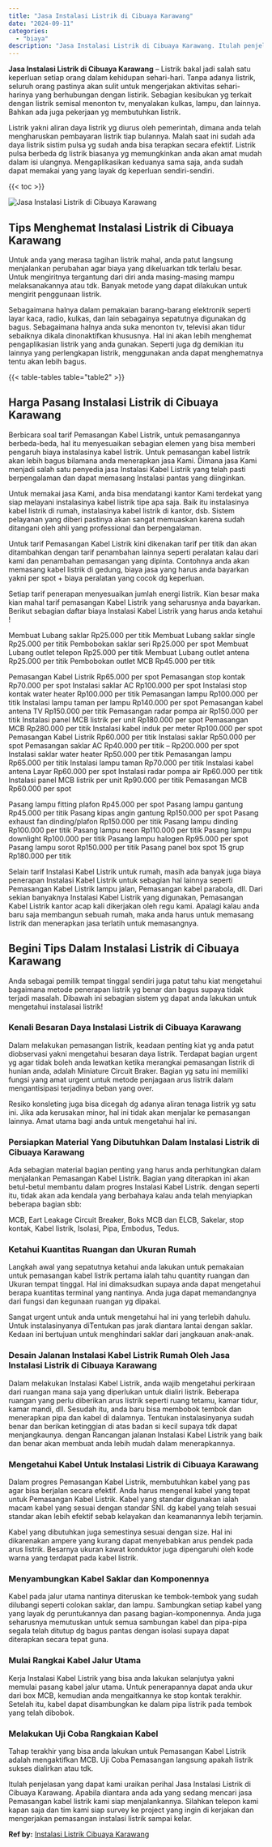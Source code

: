```yaml
---
title: "Jasa Instalasi Listrik di Cibuaya Karawang"
date: "2024-09-11"
categories: 
  - "biaya"
description: "Jasa Instalasi Listrik di Cibuaya Karawang. Itulah penjelasan yang dapat kami uraikan perihal Jasa Instalasi Listrik di Cibuaya Karawang. Apabila diantara an..."
---
```


**Jasa Instalasi Listrik di Cibuaya Karawang** – Listrik bakal jadi salah satu keperluan setiap orang dalam kehidupan sehari-hari. Tanpa adanya listrik, seluruh orang pastinya akan sulit untuk mengerjakan aktivitas sehari-harinya yang berhubungan dengan listirik. Sebagian kesibukan yg terkait dengan listrik semisal menonton tv, menyalakan kulkas, lampu, dan lainnya. Bahkan ada juga pekerjaan yg membutuhkan listrik.

Listrik yakni aliran daya listrik yg diurus oleh pemerintah, dimana anda telah mengharuskan pembayaran listrik tiap bulannya. Malah saat ini sudah ada daya listrik sistim pulsa yg sudah anda bisa terapkan secara efektif. Listrik pulsa berbeda dg listrik biasanya yg memungkinkan anda akan amat mudah dalam isi ulangnya. Mengaplikasikan keduanya sama saja, anda sudah dapat memakai yang yang layak dg keperluan sendiri-sendiri.

{{< toc >}}

![Jasa Instalasi Listrik di Cibuaya Karawang](/images/instalasi-listrik-murah35.png)

## Tips Menghemat Instalasi Listrik di Cibuaya Karawang

Untuk anda yang merasa tagihan listrik mahal, anda patut langsung menjalankan perubahan agar biaya yang dikeluarkan tdk terlalu besar. Untuk mengiritnya tergantung dari diri anda masing-masing mampu melaksanakannya atau tdk. Banyak metode yang dapat dilakukan untuk mengirit penggunaan listrik.

Sebagaimana halnya dalam pemakaian barang-barang elektronik seperti layar kaca, radio, kulkas, dan lain sebagainya sepatutnya digunakan dg bagus. Sebagaimana halnya anda suka menonton tv, televisi akan tidur sebaiknya dikala dinonaktifkan khususnya. Hal ini akan lebih menghemat pengaplikasian listrik yang anda gunakan. Seperti juga dg demikian itu lainnya yang perlengkapan listrik, menggunakan anda dapat menghematnya tentu akan lebih bagus.

{{< table-tables table="table2" >}}

## Harga Pasang Instalasi Listrik di Cibuaya Karawang

Berbicara soal tarif Pemasangan Kabel Listrik, untuk pemasangannya berbeda-beda, hal itu menyesuaikan sebagian elemen yang bisa memberi pengaruh biaya instalasinya kabel listrik. Untuk pemasangan kabel listrik akan lebih bagus bilamana anda menerapkan jasa Kami. Dimana jasa Kami menjadi salah satu penyedia jasa Instalasi Kabel Listrik yang telah pasti berpengalaman dan dapat memasang Instalasi pantas yang diinginkan.

Untuk memakai jasa Kami, anda bisa mendatangi kantor Kami terdekat yang siap melayani instalasinya kabel listrik tipe apa saja. Baik itu instalasinya kabel listrik di rumah, instalasinya kabel listrik di kantor, dsb. Sistem pelayanan yang diberi pastinya akan sangat memuaskan karena sudah ditangani oleh ahli yang professional dan berpengalaman.

Untuk tarif Pemasangan Kabel Listrik kini dikenakan tarif per titik dan akan ditambahkan dengan tarif penambahan lainnya seperti peralatan kalau dari kami dan penambahan pemasangan yang dipinta. Contohnya anda akan memasang kabel listrik di gedung, biaya jasa yang harus anda bayarkan yakni per spot + biaya peralatan yang cocok dg keperluan.

Setiap tarif penerapan menyesuaikan jumlah energi listrik. Kian besar maka kian mahal tarif pemasangan Kabel Listrik yang seharusnya anda bayarkan. Berikut sebagian daftar biaya Instalasi Kabel Listrik yang harus anda ketahui !

Membuat Lubang saklar Rp25.000 per titik Membuat Lubang saklar single Rp25.000 per titik Pembobokan saklar seri Rp25.000 per spot Membuat Lubang outlet telepon Rp25.000 per titik Membuat Lubang outlet antena Rp25.000 per titik Pembobokan outlet MCB Rp45.000 per titik

Pemasangan Kabel Listrik Rp65.000 per spot Pemasangan stop kontak Rp70.000 per spot Instalasi saklar AC Rp100.000 per spot Instalasi stop kontak water heater Rp100.000 per titik Pemasangan lampu Rp100.000 per titik Instalasi lampu taman per lampu Rp140.000 per spot Pemasangan kabel antena TV Rp150.000 per titik Pemasangan radar pompa air Rp150.000 per titik Instalasi panel MCB listrik per unit Rp180.000 per spot Pemasangan MCB Rp280.000 per titik Instalasi kabel induk per meter Rp100.000 per spot Pemasangan Kabel Listrik Rp60.000 per titik Instalasi saklar Rp50.000 per spot Pemasangan saklar AC Rp40.000 per titik – Rp200.000 per spot Instalasi saklar water heater Rp50.000 per titik Pemasangan lampu Rp65.000 per titik Instalasi lampu taman Rp70.000 per titik Instalasi kabel antena Layar Rp60.000 per spot Instalasi radar pompa air Rp60.000 per titik Instalasi panel MCB listrik per unit Rp90.000 per titik Pemasangan MCB Rp60.000 per spot

Pasang lampu fitting plafon Rp45.000 per spot Pasang lampu gantung Rp45.000 per titik Pasang kipas angin gantung Rp150.000 per spot Pasang exhaust fan dinding/plafon Rp150.000 per titik Pasang lampu dinding Rp100.000 per titik Pasang lampu neon Rp110.000 per titik Pasang lampu downlight Rp100.000 per titik Pasang lampu halogen Rp95.000 per spot Pasang lampu sorot Rp150.000 per titik Pasang panel box spot 15 grup Rp180.000 per titik

Selain tarif Instalasi Kabel Listrik untuk rumah, masih ada banyak juga biaya penerapan Instalasi Kabel Listrik untuk sebagian hal lainnya seperti Pemasangan Kabel Listrik lampu jalan, Pemasangan kabel parabola, dll. Dari sekian banyaknya Instalasi Kabel Listrik yang digunakan, Pemasangan Kabel Listrik kantor acap kali dikerjakan oleh regu kami. Apalagi kalau anda baru saja membangun sebuah rumah, maka anda harus untuk memasang listrik dan menerapkan jasa terlatih untuk memasangnya.

## Begini Tips Dalam Instalasi Listrik di Cibuaya Karawang


Anda sebagai pemilik tempat tinggal sendiri juga patut tahu kiat mengetahui bagaimana metode penerapan listrik yg benar dan bagus supaya tidak terjadi masalah. Dibawah ini sebagian sistem yg dapat anda lakukan untuk mengetahui instalasai listrik!

### Kenali Besaran Daya Instalasi Listrik di Cibuaya Karawang

Dalam melakukan pemasangan listrik, keadaan penting kiat yg anda patut diobservasi yakni mengetahui besaran daya listrik. Terdapat bagian urgent yg agar tidak boleh anda lewatkan ketika merangkai pemasangan listrik di hunian anda, adalah Miniature Circuit Braker. Bagian yg satu ini memiliki fungsi yang amat urgent untuk metode penjagaan arus listrik dalam mengantisipasi terjadinya beban yang over.

Resiko konsleting juga bisa dicegah dg adanya aliran tenaga listrik yg satu ini. Jika ada kerusakan minor, hal ini tidak akan menjalar ke pemasangan lainnya. Amat utama bagi anda untuk mengetahui hal ini.

### Persiapkan Material Yang Dibutuhkan Dalam Instalasi Listrik di Cibuaya Karawang

Ada sebagian material bagian penting yang harus anda perhitungkan dalam menjalankan Pemasangan Kabel Listrik. Bagian yang diterapkan ini akan betul-betul membantu dalam progres Instalasi Kabel Listrik. dengan seperti itu, tidak akan ada kendala yang berbahaya kalau anda telah menyiapkan beberapa bagian sbb:

MCB, Eart Leakage Circuit Breaker, Boks MCB dan ELCB, Sakelar, stop kontak, Kabel listrik, Isolasi, Pipa, Embodus, Tedus.

### Ketahui Kuantitas Ruangan dan Ukuran Rumah

Langkah awal yang sepatutnya ketahui anda lakukan untuk pemakaian untuk pemasangan kabel listrik pertama ialah tahu quantity ruangan dan Ukuran tempat tinggal. Hal ini dimaksudkan supaya anda dapat mengetahui berapa kuantitas terminal yang nantinya. Anda juga dapat memandangnya dari fungsi dan kegunaan ruangan yg dipakai.

Sangat urgent untuk anda untuk mengetahui hal ini yang terlebih dahulu. Untuk instalasinyanya diTentukan pas jarak diantara lantai dengan saklar. Kedaan ini bertujuan untuk menghindari saklar dari jangkauan anak-anak.

### Desain Jalanan Instalasi Kabel Listrik Rumah Oleh Jasa Instalasi Listrik di Cibuaya Karawang

Dalam melakukan Instalasi Kabel Listrik, anda wajib mengetahui perkiraan dari ruangan mana saja yang diperlukan untuk dialiri listrik. Beberapa ruangan yang perlu diberikan arus listrik seperti ruang tetamu, kamar tidur, kamar mandi, dll. Sesudah itu, anda baru bisa membobok tembok dan menerapkan pipa dan kabel di dalamnya. Tentukan instalasinyanya sudah benar dan berikan ketinggian di atas badan si kecil supaya tdk dapat menjangkaunya. dengan Rancangan jalanan Instalasi Kabel Listrik yang baik dan benar akan membuat anda lebih mudah dalam menerapkannya.

### Mengetahui Kabel Untuk Instalasi Listrik di Cibuaya Karawang

Dalam progres Pemasangan Kabel Listrik, membutuhkan kabel yang pas agar bisa berjalan secara efektif. Anda harus mengenal kabel yang tepat untuk Pemasangan Kabel Listrik. Kabel yang standar digunakan ialah macam kabel yang sesuai dengan standar SNI. dg kabel yang telah sesuai standar akan lebih efektif sebab kelayakan dan keamanannya lebih terjamin.

Kabel yang dibutuhkan juga semestinya sesuai dengan size. Hal ini dikarenakan ampere yang kurang dapat menyebabkan arus pendek pada arus listrik. Besarnya ukuran kawat konduktor juga dipengaruhi oleh kode warna yang terdapat pada kabel listrik.

### Menyambungkan Kabel Saklar dan Komponennya

Kabel pada jalur utama nantinya diteruskan ke tembok-tembok yang sudah dilubangi seperti colokan saklar, dan lampu. Sambungkan setiap kabel yang yang layak dg peruntukannya dan pasang bagian-komponennya. Anda juga seharusnya memutuskan untuk semua sambungan kabel dan pipa-pipa segala telah ditutup dg bagus pantas dengan isolasi supaya dapat diterapkan secara tepat guna.

### Mulai Rangkai Kabel Jalur Utama

Kerja Instalasi Kabel Listrik yang bisa anda lakukan selanjutya yakni memulai pasang kabel jalur utama. Untuk penerapannya dapat anda ukur dari box MCB, kemudian anda mengaitkannya ke stop kontak terakhir. Setelah itu, kabel dapat disambungkan ke dalam pipa listrik pada tembok yang telah dibobok.

### Melakukan Uji Coba Rangkaian Kabel

Tahap terakhir yang bisa anda lakukan untuk Pemasangan Kabel Listrik adalah mengaktifkan MCB. Uji Coba Pemasangan langsung apakah listrik sukses dialirkan atau tdk.

Itulah penjelasan yang dapat kami uraikan perihal Jasa Instalasi Listrik di Cibuaya Karawang. Apabila diantara anda ada yang sedang mencari jasa Pemasangan kabel listrik kami siap menjalankannya. Silahkan telepon kami kapan saja dan tim kami siap survey ke project yang ingin di kerjakan dan mengerjakan pemasangan instalasi listrik sampai kelar.

**Ref by:** [Instalasi Listrik Cibuaya Karawang](https://id.wikipedia.org/wiki/Instalasi)
